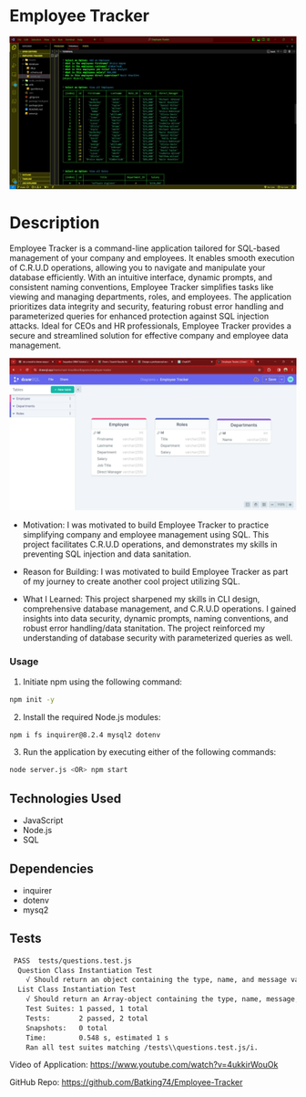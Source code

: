 # Employee Tracker

![Image of Nazirs Employee Tracker Project](./Assets/Employee-Tracker%20-%2012_14_2023.webp)

# Description
Employee Tracker is a command-line application tailored for SQL-based management of your company and employees. It enables smooth execution of C.R.U.D operations, allowing you to navigate and manipulate your database efficiently. With an intuitive interface, dynamic prompts, and consistent naming conventions, Employee Tracker simplifies tasks like viewing and managing departments, roles, and employees. The application prioritizes data integrity and security, featuring robust error handling and parameterized queries for enhanced protection against SQL injection attacks. Ideal for CEOs and HR professionals, Employee Tracker provides a secure and streamlined solution for effective company and employee data management.

![Image of Nazirs Employee Tracker Project Schema](./Assets/Employee-Tracker%20Schema%20-%2012_14_2023.webp)

- Motivation: I was motivated to build Employee Tracker to practice simplifying company and employee management using SQL. This project facilitates C.R.U.D operations, and demonstrates my skills in preventing SQL injection and data sanitation.

- Reason for Building: I was motivated to build Employee Tracker as part of my journey to create another cool project utilizing SQL.

- What I Learned: This project sharpened my skills in CLI design, comprehensive database management, and C.R.U.D operations. I gained insights into data security, dynamic prompts, naming conventions, and robust error handling/data stanitation. The project reinforced my understanding of database security with parameterized queries as well.



### Usage

1. Initiate npm using the following command:
```bash
npm init -y
```

2. Install the required Node.js modules:
```bash
npm i fs inquirer@8.2.4 mysql2 dotenv
```


3. Run the application by executing either of the following commands:
```bash
node server.js <OR> npm start
```

## Technologies Used
- JavaScript
- Node.js
- SQL

## Dependencies
- inquirer
- dotenv
- mysq2

## Tests
```bash
 PASS  tests/questions.test.js
  Question Class Instantiation Test
    √ Should return an object containing the type, name, and message values (3 ms)
  List Class Instantiation Test
    √ Should return an Array-object containing the type, name, message, and choices values (5 ms)
    Test Suites: 1 passed, 1 total
    Tests:       2 passed, 2 total
    Snapshots:   0 total
    Time:        0.548 s, estimated 1 s
    Ran all test suites matching /tests\\questions.test.js/i.
```

Video of Application: https://www.youtube.com/watch?v=4ukkirWouOk

GitHub Repo: https://github.com/Batking74/Employee-Tracker
